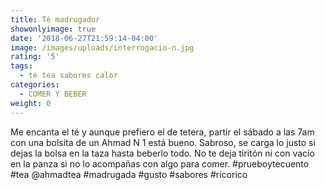 ```yaml
---
title: Té madrugador
showonlyimage: true
date: '2018-06-27T21:59:14-04:00'
image: /images/uploads/interrogacio-n.jpg
rating: '5'
tags:
  - té tea sabores calor
categories:
  - COMER Y BEBER
weight: 0
---
```

Me encanta el té y aunque prefiero el de tetera, partir el sábado a las 7am con una bolsita de un Ahmad N 1 está bueno. Sabroso, se carga lo justo si dejas la bolsa en la taza hasta beberlo todo. No te deja tiritón ni con vacío en la panza si no lo acompañas con algo para comer. #prueboytecuento #tea @ahmadtea #madrugada #gusto #sabores #ricorico
